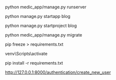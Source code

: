 python medic_app/manage.py runserver

python manage.py startapp blog

python manage.py startproject blog

python medic_app/manage.py migrate

pip freeze > requirements.txt

venv\Scripts\activate

pip install -r requirements.txt

http://127.0.0.1:8000/authentication/create_new_user
